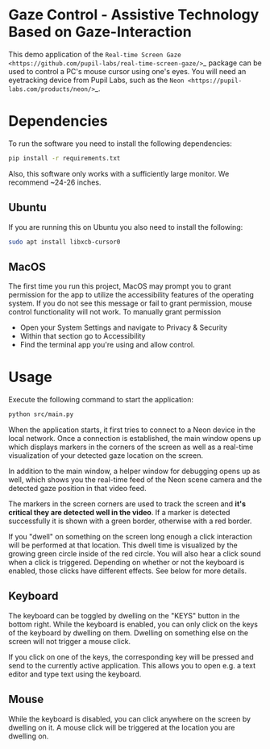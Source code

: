 # Gaze Control - Assistive Technology Based on Gaze-Interaction
This demo application of the `Real-time Screen Gaze <https://github.com/pupil-labs/real-time-screen-gaze/>`_ package can be used to control a PC's mouse cursor using one's eyes. You will need an eyetracking device from Pupil Labs, such as the `Neon <https://pupil-labs.com/products/neon/>`_.

# Dependencies
To run the software you need to install the following dependencies:
```bash
pip install -r requirements.txt
```

Also, this software only works with a sufficiently large monitor. We recommend ~24-26 inches.

## Ubuntu
If you are running this on Ubuntu you also need to install the following:
```bash
sudo apt install libxcb-cursor0
```

## MacOS
The first time you run this project, MacOS may prompt you to grant permission for the app to utilize the accessibility features of the operating system. If you do not see this message or fail to grant permission, mouse control functionality will not work.
To manually grant permission

- Open your System Settings and navigate to Privacy & Security
- Within that section go to Accessibility
- Find the terminal app you're using and allow control.

# Usage
Execute the following command to start the application:
```bash
python src/main.py
```

When the application starts, it first tries to connect to a Neon device in the local network. Once a connection is established, the main window opens up which displays markers in the corners of the screen as well as a real-time visualization of your detected gaze location on the screen.

In addition to the main window, a helper window for debugging opens up as well, which shows you the real-time feed of the Neon scene camera and the detected gaze position in that video feed.

The markers in the screen corners are used to track the screen and **it's critical they are detected well in the video**. If a marker is detected successfully it is shown with a green border, otherwise with a red border.

If you "dwell" on something on the screen long enough a click interaction will be performed at that location. This dwell time is visualized by the growing green circle inside of the red circle. You will also hear a click sound when a click is triggered. Depending on whether or not the keyboard is enabled, those clicks have different effects. See below for more details.

## Keyboard
The keyboard can be toggled by dwelling on the "KEYS" button in the bottom right. While the keyboard is enabled, you can only click on the keys of the keyboard by dwelling on them. Dwelling on something else on the screen will not trigger a mouse click.

If you click on one of the keys, the corresponding key will be pressed and send to the currently active application. This allows you to open e.g. a text editor and type text using the keyboard.

## Mouse
While the keyboard is disabled, you can click anywhere on the screen by dwelling on it. A mouse click will be triggered at the location you are dwelling on. 
